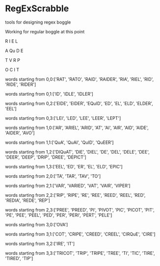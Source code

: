 # RegExScrabble
tools for designing regex boggle

Working for regular boggle at this point 


R	I	E	L	

A	Qu	D	E	

T	V	R	P	

O	C	I	T	

words starting from 0,0:['RAT', 'RATO', 'RAID', 'RAIDER', 'RIA', 'RIEL', 'RID', 'RIDE', 'RIDER']

words starting from 0,1:['ID', 'IDLE', 'IDLER']

words starting from 0,2:['EIDE', 'EIDER', 'EQuID', 'ED', 'EL', 'ELD', 'ELDER', 'EEL']

words starting from 0,3:['LEI', 'LED', 'LEE', 'LEER', 'LEPT']

words starting from 1,0:['AR', 'ARIEL', 'ARID', 'AT', 'AI', 'AIR', 'AID', 'AIDE', 'AIDER', 'AVO']

words starting from 1,1:['QuA', 'QuAI', 'QuID', 'QuEER']

words starting from 1,2:['DIQuAT', 'DIE', 'DIEL', 'DE', 'DEL', 'DELE', 'DEE', 'DEER', 'DEEP', 'DRIP', 'DREE', 'DEPICT']

words starting from 1,3:['EEL', 'ED', 'ER', 'EL', 'ELD', 'EPIC']

words starting from 2,0:['TA', 'TAR', 'TAV', 'TO']

words starting from 2,1:['VAR', 'VARIED', 'VAT', 'VAIR', 'VIPER']

words starting from 2,2:['RIP', 'RIPE', 'RE', 'REE', 'REED', 'REEL', 'RED', 'REDIA', 'REDE', 'REP']

words starting from 2,3:['PREE', 'PREED', 'PI', 'PIVOT', 'PIC', 'PICOT', 'PIT', 'PE', 'PEE', 'PEEL', 'PED', 'PER', 'PERI', 'PERT', 'PELE']

words starting from 3,0:['OVA']

words starting from 3,1:['COT', 'CRIPE', 'CREED', 'CREEL', 'CIRQuE', 'CIRE']

words starting from 3,2:['IRE', 'IT']

words starting from 3,3:['TRICOT', 'TRIP', 'TRIPE', 'TREE', 'TI', 'TIC', 'TIRE', 'TIRED', 'TIP']
